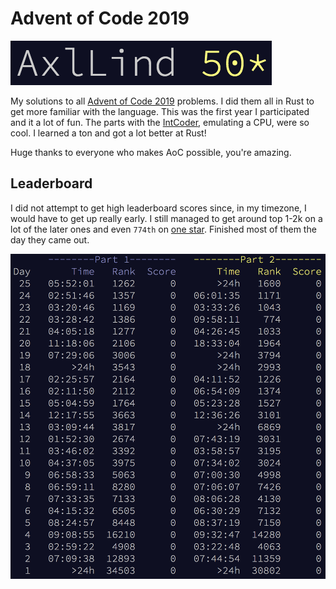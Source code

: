 # Advent of Code 2019
![all stars](./screenshots/all_stars.png)

My solutions to all [Advent of Code 2019](https://adventofcode.com/2019) problems. I did them all in Rust to get more familiar with the language. This was the first year I participated and it a lot of fun. The parts with the [IntCoder](./src/intcoder.rs), emulating a CPU, were so cool. I learned a ton and got a lot better at Rust!

Huge thanks to everyone who makes AoC possible, you're amazing.

## Leaderboard
I did not attempt to get high leaderboard scores since, in my timezone, I would have to get up really early. I still managed to get around top 1-2k on a lot of the later ones and even `774th` on [one star](./src/bin/22.rs). Finished most of them the day they came out.

![leaderboard](./screenshots/leaderboard.png)
